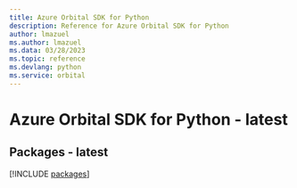 ```yaml
---
title: Azure Orbital SDK for Python
description: Reference for Azure Orbital SDK for Python
author: lmazuel
ms.author: lmazuel
ms.data: 03/28/2023
ms.topic: reference
ms.devlang: python
ms.service: orbital
---
```

# Azure Orbital SDK for Python - latest
## Packages - latest
[!INCLUDE [packages](orbital-index.md)]